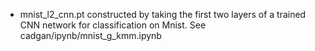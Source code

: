 * mnist_l2_cnn.pt constructed by taking the first two layers of a trained CNN network for classification on Mnist. See cadgan/ipynb/mnist_g_kmm.ipynb
